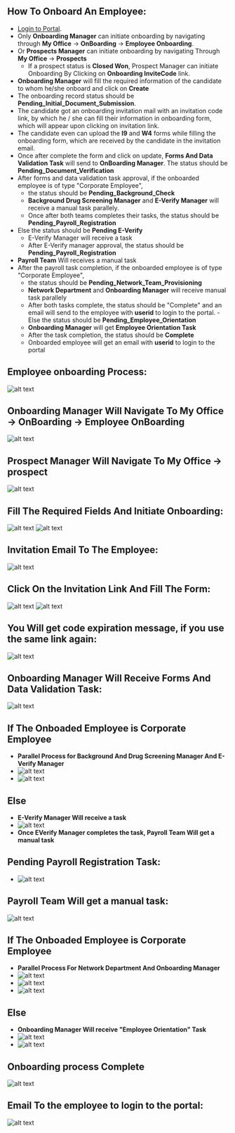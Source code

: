 How To Onboard An Employee:
----
- [Login to Portal](../../office/forgot-password.html "Login").
- Only **Onboarding Manager** can initiate onboarding by navigating through **My Office** -> **OnBoarding** -> **Employee Onboarding**.
- Or **Prospects Manager** can initiate onboarding by navigating Through **My Office** -> **Prospects**
    - If a prospect status is **Closed Won**, Prospect Manager can initiate Onboarding By Clicking on **Onboarding InviteCode** link.
- **Onboarding Manager** will fill the required information of the candidate to whom he/she onboard and click on **Create**
- The onboarding record status should be **Pending_Initial_Document_Submission**.
- The candidate got an onboarding invitation mail with an invitation code link, by which he / she can fill their information in onboarding form, which will appear upon clicking on invitation link.
- The candidate even can upload the **I9** and **W4** forms while filling the onboarding form, which are received by the candidate in the invitation email.
- Once after complete the form and click on update, **Forms And Data Validation Task** will send to **OnBoarding Manager**. The status should be **Pending_Document_Verification**
- After forms and data validation task approval, if the onboarded employee is of type "Corporate Employee",
    - the status should be **Pending_Background_Check**
    - **Background Drug Screening Manager**  and **E-Verify Manager** will receive a manual task parallely.
    - Once after both teams completes their tasks, the status should be **Pending_Payroll_Registration**
- Else the status should be **Pending E-Verify**
    - E-Verify Manager will receive a task
    - After E-Verify manager approval, the status should be **Pending_Payroll_Registration**
- **Payroll Team** Will receives a manual task
- After the payroll task completion, if the onboarded employee is of type "Corporate Employee",
    - the status should be **Pending_Network_Team_Provisioning**
    - **Network Department** and **Onboarding Manager** will receive manual task parallely
    - After both tasks complete, the status should be "Complete" and an email will send to the employee with **userid** to login to the portal.
-Else the status should be **Pending_Employee_Orientation**
    - **Onboarding Manager** will get **Employee Orientation Task**
    - After  the task completion, the status should be **Complete**
    - Onboarded employee will get an email with **userid** to login to the portal

Employee onboarding Process:
------
![alt text](../images/onboarding/employee-onboarding-img.png "Employee Onboarding")

Onboarding Manager Will Navigate To My Office -> OnBoarding -> Employee OnBoarding
------
![alt text](../images/onboarding/initiate-onboarding-panel.png "Employee Onboarding")

Prospect Manager Will Navigate To My Office -> prospect 
----
![alt text](../images/onboarding/initiate-onboarding-from-prospect.png "Employee Onboarding")

Fill The Required Fields And Initiate Onboarding:
------
![alt text](../images/onboarding/fill-initiate-onboarding-panel.png "Employee Onboarding")
![alt text](../images/onboarding/pending-initial-documents-submission.png "Employee Onboarding")

Invitation Email To The Employee:
------
![alt text](../images/onboarding/onboarding-invitation-email.png "Employee Onboarding")

Click On the Invitation Link And Fill The Form:
------
![alt text](../images/onboarding/fill-employee-onboarding-panel.png "Employee Onboarding")
![alt text](../images/onboarding/thank-u-email.png "Employee Onboarding")

You Will get code expiration message, if you use the same link again:
------
![alt text](../images/onboarding/invalid-invitation-code.png "Employee Onboarding")

Onboarding Manager Will Receive Forms And Data Validation Task:
------
![alt text](../images/onboarding/forms-data-validation-task.png "Employee Onboarding")

If The Onboaded Employee is Corporate Employee
----
- **Parallel Process for Background And Drug Screening Manager And E-Verify Manager**
- ![alt text](../images/onboarding/pending-background-check.png "Employee Onboarding")
- ![alt text](../images/onboarding/parallel-process-background-and-everify.png "Employee Onboarding")
 
Else
----
- **E-Verify Manager Will receive a task**
- ![alt text](../images/onboarding/pending-everify.png "Employee Onboarding")
- **Once EVerify Manager completes the task, Payroll Team Will get a manual task**

Pending Payroll Registration Task:
----
- ![alt text](../images/onboarding/pending-payroll-registration.png "Employee Onboarding")

Payroll Team Will get a manual task:
------
![alt text](../images/onboarding/payroll-registration-task.png "Employee Onboarding")

If The Onboaded Employee is Corporate Employee
----
- **Parallel Process For Network Department And Onboarding Manager**
- ![alt text](../images/onboarding/pending-network-team-provisioning.png "Employee Onboarding")
- ![alt text](../images/onboarding/network-dept-task.png "Employee Onboarding")
- ![alt text](../images/onboarding/employee-orientation-task.png "Employee Onboarding")

Else
----
- **Onboarding Manager Will receive "Employee Orientation" Task**
- ![alt text](../images/onboarding/pending-employee-orientation.png "Employee Onboarding")
- ![alt text](../images/onboarding/orientation-task.png "Employee Onboarding")

Onboarding process Complete
-----
![alt text](../images/onboarding/onboarding-complete.png "Employee Onboarding")

Email To the employee to login to the portal:
-----
![alt text](../images/onboarding/userid-email.png "Employee Onboarding")
